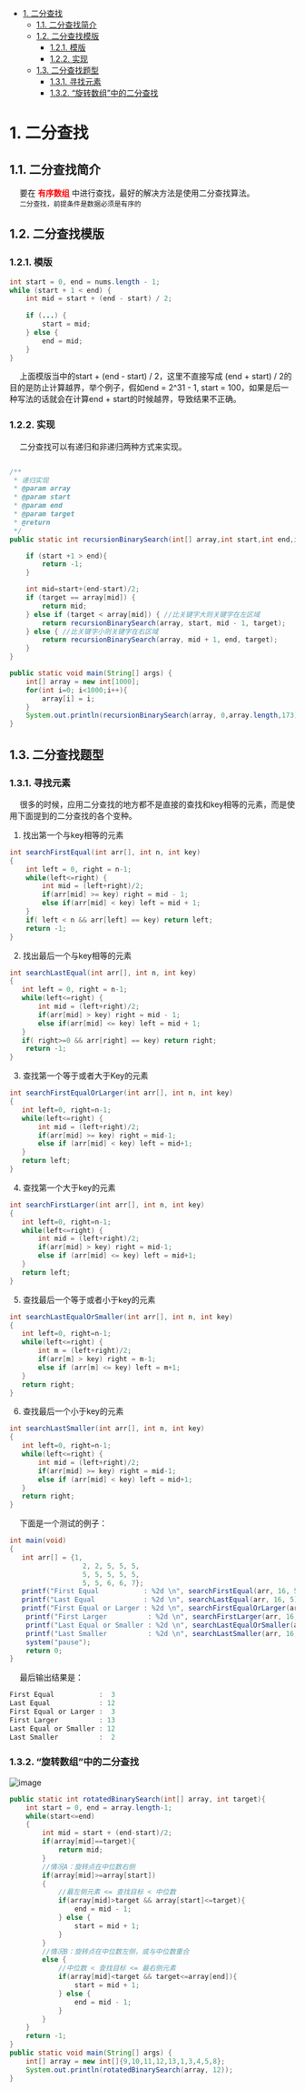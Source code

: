 
<!-- TOC -->

- [1. 二分查找](#1-二分查找)
    - [1.1. 二分查找简介](#11-二分查找简介)
    - [1.2. 二分查找模版](#12-二分查找模版)
        - [1.2.1. 模版](#121-模版)
        - [1.2.2. 实现](#122-实现)
    - [1.3. 二分查找题型](#13-二分查找题型)
        - [1.3.1. 寻找元素](#131-寻找元素)
        - [1.3.2. “旋转数组”中的二分查找](#132-旋转数组中的二分查找)

<!-- /TOC -->



# 1. 二分查找  
<!-- 

几乎刷完了力扣所有的二分题，我发现了这些东西。。。（下） 
https://mp.weixin.qq.com/s/zteJKZ6jy5RdhWUTM10kdQ
-->

## 1.1. 二分查找简介  
&emsp; 要在 **<font color = "red">有序数组</font>** 中进行查找，最好的解决方法是使用二分查找算法。  
&emsp; `二分查找，前提条件是数据必须是有序的`  

## 1.2. 二分查找模版   

### 1.2.1. 模版
```java
int start = 0, end = nums.length - 1;
while (start + 1 < end) {
    int mid = start + (end - start) / 2;
    
    if (...) {
        start = mid;
    } else {
        end = mid;
    }
}
```
&emsp; 上面模版当中的start + (end - start) / 2，这里不直接写成 (end + start) / 2的目的是防止计算越界，举个例子，假如end = 2^31 - 1, start = 100，如果是后一种写法的话就会在计算end + start的时候越界，导致结果不正确。  

### 1.2.2. 实现  
&emsp; 二分查找可以有递归和非递归两种方式来实现。  

```java

/**
 * 递归实现
 * @param array
 * @param start
 * @param end
 * @param target
 * @return
 */
public static int recursionBinarySearch(int[] array,int start,int end,int target){

    if (start +1 > end){
        return -1;
    }

    int mid=start+(end-start)/2;
    if (target == array[mid]) {
        return mid;
    } else if (target < array[mid]) { //比关键字大则关键字在左区域
        return recursionBinarySearch(array, start, mid - 1, target);
    } else { //比关键字小则关键字在右区域
        return recursionBinarySearch(array, mid + 1, end, target);
    }
}

public static void main(String[] args) {
    int[] array = new int[1000];
    for(int i=0; i<1000;i++){
        array[i] = i;
    }
    System.out.println(recursionBinarySearch(array, 0,array.length,173));
}
```  

## 1.3. 二分查找题型  

### 1.3.1. 寻找元素
&emsp; 很多的时候，应用二分查找的地方都不是直接的查找和key相等的元素，而是使用下面提到的二分查找的各个变种。  

1. 找出第一个与key相等的元素  

```java
int searchFirstEqual(int arr[], int n, int key)
{
    int left = 0, right = n-1;
    while(left<=right) {
        int mid = (left+right)/2;
        if(arr[mid] >= key) right = mid - 1;
        else if(arr[mid] < key) left = mid + 1;
    }
    if( left < n && arr[left] == key) return left;
    return -1;
}
```
2. 找出最后一个与key相等的元素  

```java
int searchLastEqual(int arr[], int n, int key)
{
   int left = 0, right = n-1;
   while(left<=right) {
       int mid = (left+right)/2;
       if(arr[mid] > key) right = mid - 1;
       else if(arr[mid] <= key) left = mid + 1;
   }
   if( right>=0 && arr[right] == key) return right;
    return -1;
}
```
3. 查找第一个等于或者大于Key的元素  

```java
int searchFirstEqualOrLarger(int arr[], int n, int key)
{
   int left=0, right=n-1;
   while(left<=right) {
       int mid = (left+right)/2;
       if(arr[mid] >= key) right = mid-1;
       else if (arr[mid] < key) left = mid+1;
   }
   return left;
}
```
4. 查找第一个大于key的元素  

```java
int searchFirstLarger(int arr[], int n, int key)
{
   int left=0, right=n-1;
   while(left<=right) {
       int mid = (left+right)/2;
       if(arr[mid] > key) right = mid-1;
       else if (arr[mid] <= key) left = mid+1;
   }
   return left;
}
```
5. 查找最后一个等于或者小于key的元素  

```java
int searchLastEqualOrSmaller(int arr[], int n, int key)
{
   int left=0, right=n-1;
   while(left<=right) {
       int m = (left+right)/2;
       if(arr[m] > key) right = m-1;
       else if (arr[m] <= key) left = m+1;
   }
   return right;
}
```
6. 查找最后一个小于key的元素    

```java
int searchLastSmaller(int arr[], int n, int key)
{
   int left=0, right=n-1;
   while(left<=right) {
       int mid = (left+right)/2;
       if(arr[mid] >= key) right = mid-1;
       else if (arr[mid] < key) left = mid+1;
   }
   return right;
}
```

&emsp; 下面是一个测试的例子：  

```java
int main(void)
{
   int arr[] = {1,
                  2, 2, 5, 5, 5,
                  5, 5, 5, 5, 5,
                  5, 5, 6, 6, 7};
   printf("First Equal           : %2d \n", searchFirstEqual(arr, 16, 5));
   printf("Last Equal            : %2d \n", searchLastEqual(arr, 16, 5));
   printf("First Equal or Larger : %2d \n", searchFirstEqualOrLarger(arr, 16, 5));
    printf("First Larger          : %2d \n", searchFirstLarger(arr, 16, 5));
    printf("Last Equal or Smaller : %2d \n", searchLastEqualOrSmaller(arr, 16, 5));
    printf("Last Smaller          : %2d \n", searchLastSmaller(arr, 16, 5));
    system("pause");
    return 0;
}
```
&emsp; 最后输出结果是：  

```java
First Equal           :  3
Last Equal            : 12
First Equal or Larger :  3
First Larger          : 13
Last Equal or Smaller : 12
Last Smaller          :  2
```

### 1.3.2. “旋转数组”中的二分查找  
<!--
★★★“旋转数组”中的二分查找
https://blog.csdn.net/bjweimengshu/article/details/90826510
二分查找团灭力扣旋转排序数组系列
https://mp.weixin.qq.com/s/DBl8lOoKj18SnbTUSfE6Dg
https://blog.csdn.net/whutshiliu/article/details/107290257
-->
![image](https://gitee.com/wt1814/pic-host/raw/master/algorithm/function-48.png)  

```java
public static int rotatedBinarySearch(int[] array, int target){	
    int start = 0, end = array.length-1;	
    while(start<=end)	
    {	
        int mid = start + (end-start)/2;	
        if(array[mid]==target){	
            return mid;	
        }	
        //情况A：旋转点在中位数右侧	
        if(array[mid]>=array[start])	
        {	
            //最左侧元素 <= 查找目标 < 中位数	
            if(array[mid]>target && array[start]<=target){	
                end = mid - 1;	
            } else {	
                start = mid + 1;	
            }	
        }	
        //情况B：旋转点在中位数左侧，或与中位数重合	
        else {	
            //中位数 < 查找目标 <= 最右侧元素	
            if(array[mid]<target && target<=array[end]){	
                start = mid + 1;	
            } else {	
                end = mid - 1;	
            }	
        }	
    }	
    return -1;	
}	
public static void main(String[] args) {	
    int[] array = new int[]{9,10,11,12,13,1,3,4,5,8};	
    System.out.println(rotatedBinarySearch(array, 12));	
}
```